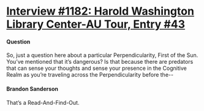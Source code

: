 # [Interview #1182: Harold Washington Library Center-AU Tour, Entry #43](https://www.theoryland.com/intvmain.php?i=1182#43)

#### Question

So, just a question here about a particular Perpendicularity, First of the Sun. You’ve mentioned that it’s dangerous? Is that because there are predators that can sense your thoughts and sense your presence in the Cognitive Realm as you’re traveling across the Perpendicularity before the--

#### Brandon Sanderson

That’s a Read-And-Find-Out.

